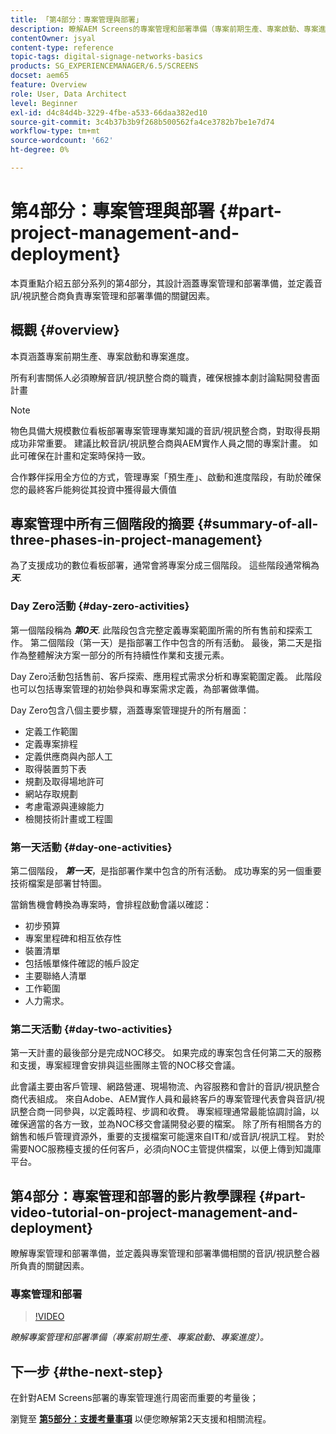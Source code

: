 ```yaml
---
title: 「第4部分：專案管理與部署」
description: 瞭解AEM Screens的專案管理和部署準備（專案前期生產、專案啟動、專案進度）。
contentOwner: jsyal
content-type: reference
topic-tags: digital-signage-networks-basics
products: SG_EXPERIENCEMANAGER/6.5/SCREENS
docset: aem65
feature: Overview
role: User, Data Architect
level: Beginner
exl-id: d4c84d4b-3229-4fbe-a533-66daa382ed10
source-git-commit: 3c4b37b3b9f268b500562fa4ce3782b7be1e7d74
workflow-type: tm+mt
source-wordcount: '662'
ht-degree: 0%

---
```


# 第4部分：專案管理與部署 {#part-project-management-and-deployment}

本頁重點介紹五部分系列的第4部分，其設計涵蓋專案管理和部署準備，並定義音訊/視訊整合商負責專案管理和部署準備的關鍵因素。

## 概觀 {#overview}

本頁涵蓋專案前期生產、專案啟動和專案進度。

所有利害關係人必須瞭解音訊/視訊整合商的職責，確保根據本劇討論點開發書面計畫

>[!NOTE]
>
>物色具備大規模數位看板部署專案管理專業知識的音訊/視訊整合商，對取得長期成功非常重要。 建議比較音訊/視訊整合商與AEM實作人員之間的專案計畫。 如此可確保在計畫和定案時保持一致。
>
>合作夥伴採用全方位的方式，管理專案「預生產」、啟動和進度階段，有助於確保您的最終客戶能夠從其投資中獲得最大價值

## 專案管理中所有三個階段的摘要 {#summary-of-all-three-phases-in-project-management}

為了支援成功的數位看板部署，通常會將專案分成三個階段。 這些階段通常稱為 ***天***.

### Day Zero活動 {#day-zero-activities}

第一個階段稱為 ***第0天***. 此階段包含完整定義專案範圍所需的所有售前和探索工作。 第二個階段（第一天）是指部署工作中包含的所有活動。 最後，第二天是指作為整體解決方案一部分的所有持續性作業和支援元素。

Day Zero活動包括售前、客戶探索、應用程式需求分析和專案範圍定義。 此階段也可以包括專案管理的初始參與和專案需求定義，為部署做準備。

Day Zero包含八個主要步驟，涵蓋專案管理提升的所有層面：

* 定義工作範圍
* 定義專案排程
* 定義供應商與內部人工
* 取得裝置剪下表
* 規劃及取得場地許可
* 網站存取規劃
* 考慮電源與連線能力
* 檢閱技術計畫或工程圖

### 第一天活動 {#day-one-activities}

第二個階段， ***第一天***，是指部署作業中包含的所有活動。 成功專案的另一個重要技術檔案是部署甘特圖。

當銷售機會轉換為專案時，會排程啟動會議以確認：

* 初步預算
* 專案里程碑和相互依存性
* 裝置清單
* 包括帳單條件確認的帳戶設定
* 主要聯絡人清單
* 工作範圍
* 人力需求。

### 第二天活動 {#day-two-activities}

第一天計畫的最後部分是完成NOC移交。 如果完成的專案包含任何第二天的服務和支援，專案經理會安排與這些團隊主管的NOC移交會議。

此會議主要由客戶管理、網路營運、現場物流、內容服務和會計的音訊/視訊整合商代表組成。 來自Adobe、AEM實作人員和最終客戶的專案管理代表會與音訊/視訊整合商一同參與，以定義時程、步調和收費。 專案經理通常最能協調討論，以確保適當的各方一致，並為NOC移交會議開發必要的檔案。 除了所有相關各方的銷售和帳戶管理資源外，重要的支援檔案可能還來自IT和/或音訊/視訊工程。 對於需要NOC服務檯支援的任何客戶，必須向NOC主管提供檔案，以便上傳到知識庫平台。

## 第4部分：專案管理和部署的影片教學課程 {#part-video-tutorial-on-project-management-and-deployment}

瞭解專案管理和部署準備，並定義與專案管理和部署準備相關的音訊/視訊整合器所負責的關鍵因素。

### 專案管理和部署

>[!VIDEO](https://video.tv.adobe.com/v/28408)

*瞭解專案管理和部署準備（專案前期生產、專案啟動、專案進度）。*

## 下一步 {#the-next-step}

在針對AEM Screens部署的專案管理進行周密而重要的考量後；

瀏覽至 **[第5部分：支援考量事項](support-considerations.md)** 以便您瞭解第2天支援和相關流程。
